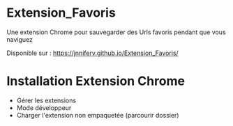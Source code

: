 # Extension_Favoris
Une extension Chrome pour sauvegarder des Urls favoris pendant que vous naviguez

Disponible sur : https://jnniferv.github.io/Extension_Favoris/

# Installation Extension Chrome
- Gérer les extensions
- Mode développeur
- Charger l'extension non empaquetée (parcourir dossier)
